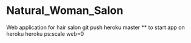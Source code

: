 # Natural_Woman_Salon
Web application for hair salon 
git push heroku master ** to start app on heroku
heroku ps:scale web=0
